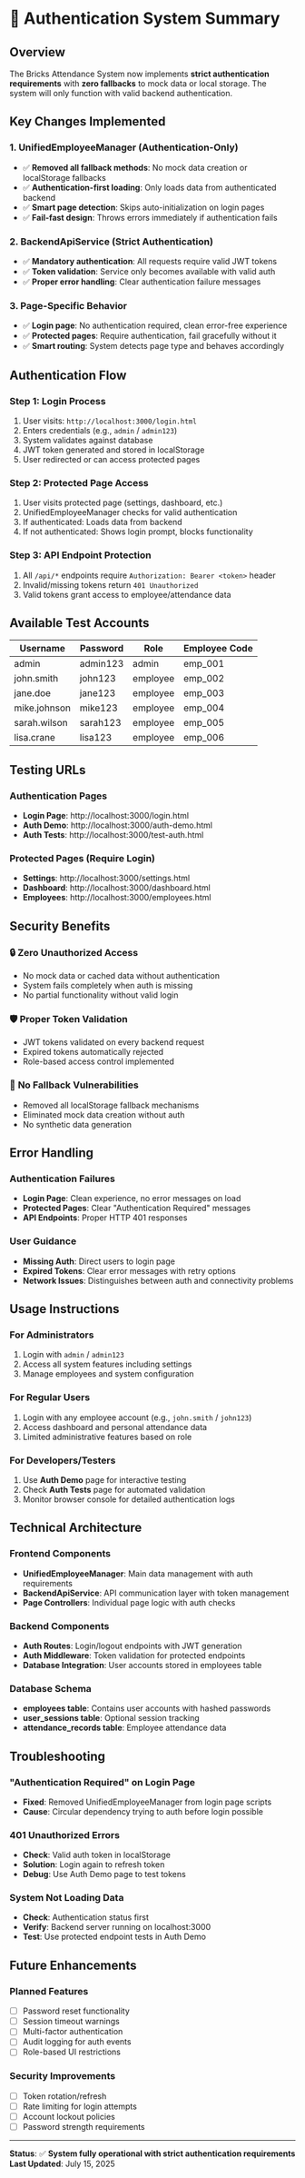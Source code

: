 # 🔐 Authentication System Summary

## Overview
The Bricks Attendance System now implements **strict authentication requirements** with **zero fallbacks** to mock data or local storage. The system will only function with valid backend authentication.

## Key Changes Implemented

### 1. **UnifiedEmployeeManager (Authentication-Only)**
- ✅ **Removed all fallback methods**: No mock data creation or localStorage fallbacks
- ✅ **Authentication-first loading**: Only loads data from authenticated backend
- ✅ **Smart page detection**: Skips auto-initialization on login pages
- ✅ **Fail-fast design**: Throws errors immediately if authentication fails

### 2. **BackendApiService (Strict Authentication)**
- ✅ **Mandatory authentication**: All requests require valid JWT tokens
- ✅ **Token validation**: Service only becomes available with valid auth
- ✅ **Proper error handling**: Clear authentication failure messages

### 3. **Page-Specific Behavior**
- ✅ **Login page**: No authentication required, clean error-free experience
- ✅ **Protected pages**: Require authentication, fail gracefully without it
- ✅ **Smart routing**: System detects page type and behaves accordingly

## Authentication Flow

### Step 1: Login Process
1. User visits: `http://localhost:3000/login.html`
2. Enters credentials (e.g., `admin` / `admin123`)
3. System validates against database
4. JWT token generated and stored in localStorage
5. User redirected or can access protected pages

### Step 2: Protected Page Access
1. User visits protected page (settings, dashboard, etc.)
2. UnifiedEmployeeManager checks for valid authentication
3. If authenticated: Loads data from backend
4. If not authenticated: Shows login prompt, blocks functionality

### Step 3: API Endpoint Protection
1. All `/api/*` endpoints require `Authorization: Bearer <token>` header
2. Invalid/missing tokens return `401 Unauthorized`
3. Valid tokens grant access to employee/attendance data

## Available Test Accounts

| Username      | Password      | Role     | Employee Code |
|---------------|---------------|----------|---------------|
| admin         | admin123      | admin    | emp_001       |
| john.smith    | john123       | employee | emp_002       |
| jane.doe      | jane123       | employee | emp_003       |
| mike.johnson  | mike123       | employee | emp_004       |
| sarah.wilson  | sarah123      | employee | emp_005       |
| lisa.crane    | lisa123       | employee | emp_006       |

## Testing URLs

### Authentication Pages
- **Login Page**: http://localhost:3000/login.html
- **Auth Demo**: http://localhost:3000/auth-demo.html
- **Auth Tests**: http://localhost:3000/test-auth.html

### Protected Pages (Require Login)
- **Settings**: http://localhost:3000/settings.html
- **Dashboard**: http://localhost:3000/dashboard.html
- **Employees**: http://localhost:3000/employees.html

## Security Benefits

### 🔒 **Zero Unauthorized Access**
- No mock data or cached data without authentication
- System fails completely when auth is missing
- No partial functionality without valid login

### 🛡️ **Proper Token Validation**
- JWT tokens validated on every backend request
- Expired tokens automatically rejected
- Role-based access control implemented

### 🚫 **No Fallback Vulnerabilities**
- Removed all localStorage fallback mechanisms
- Eliminated mock data creation without auth
- No synthetic data generation

## Error Handling

### Authentication Failures
- **Login Page**: Clean experience, no error messages on load
- **Protected Pages**: Clear "Authentication Required" messages
- **API Endpoints**: Proper HTTP 401 responses

### User Guidance
- **Missing Auth**: Direct users to login page
- **Expired Tokens**: Clear error messages with retry options
- **Network Issues**: Distinguishes between auth and connectivity problems

## Usage Instructions

### For Administrators
1. Login with `admin` / `admin123`
2. Access all system features including settings
3. Manage employees and system configuration

### For Regular Users
1. Login with any employee account (e.g., `john.smith` / `john123`)
2. Access dashboard and personal attendance data
3. Limited administrative features based on role

### For Developers/Testers
1. Use **Auth Demo** page for interactive testing
2. Check **Auth Tests** page for automated validation
3. Monitor browser console for detailed authentication logs

## Technical Architecture

### Frontend Components
- **UnifiedEmployeeManager**: Main data management with auth requirements
- **BackendApiService**: API communication layer with token management
- **Page Controllers**: Individual page logic with auth checks

### Backend Components
- **Auth Routes**: Login/logout endpoints with JWT generation
- **Auth Middleware**: Token validation for protected endpoints
- **Database Integration**: User accounts stored in employees table

### Database Schema
- **employees table**: Contains user accounts with hashed passwords
- **user_sessions table**: Optional session tracking
- **attendance_records table**: Employee attendance data

## Troubleshooting

### "Authentication Required" on Login Page
- **Fixed**: Removed UnifiedEmployeeManager from login page scripts
- **Cause**: Circular dependency trying to auth before login possible

### 401 Unauthorized Errors
- **Check**: Valid auth token in localStorage
- **Solution**: Login again to refresh token
- **Debug**: Use Auth Demo page to test tokens

### System Not Loading Data
- **Check**: Authentication status first
- **Verify**: Backend server running on localhost:3000
- **Test**: Use protected endpoint tests in Auth Demo

## Future Enhancements

### Planned Features
- [ ] Password reset functionality
- [ ] Session timeout warnings
- [ ] Multi-factor authentication
- [ ] Audit logging for auth events
- [ ] Role-based UI restrictions

### Security Improvements
- [ ] Token rotation/refresh
- [ ] Rate limiting for login attempts
- [ ] Account lockout policies
- [ ] Password strength requirements

---

**Status**: ✅ **System fully operational with strict authentication requirements**
**Last Updated**: July 15, 2025
